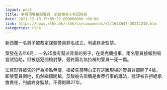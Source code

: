 ```yaml
---
layout: post
title: 車禍現場槍殺警員　新西蘭男子判囚終身
date: 2021-12-10 15:09:22.000000000 +08:00
link: https://news.rthk.hk/rthk/ch/component/k2/1623647-20211210.htm
categories: rthk
---
```


新西蘭一名男子被裁定謀殺警員罪名成立，判處終身監禁。

案發在去年6月，一名25歲有幫派背景的男子，在奧克蘭撞車，兩名警員接報到場嘗試協助，但被疑犯開槍射擊，最終兩名無持槍的警員一死一傷。

法官形容被告的行為冷酷無情，指被告當時向正在逃離現場的警員背部開了4槍，即使警員倒地，仍然繼續開槍，反駁被告辯稱是魯莽行事的講法，批評被告拒絕承擔責任，判處終身監禁，不得假釋27年。
